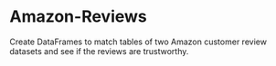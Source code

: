 # Amazon-Reviews
Create DataFrames to match tables of two Amazon customer review datasets and see if the reviews are trustworthy.
